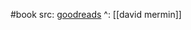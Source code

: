 #book 
src: [goodreads](https://www.goodreads.com/book/show/195161.The_Philosophy_of_Quantum_Mechanics?from_search=true&from_srp=true&qid=9MOzT7SDWd&rank=1) 
^: [[david mermin]] 
